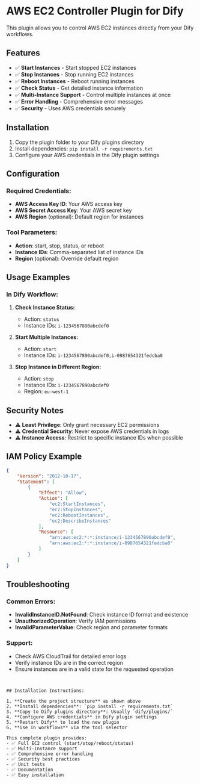 # AWS EC2 Controller Plugin for Dify

This plugin allows you to control AWS EC2 instances directly from your Dify workflows.

## Features

- ✅ **Start Instances** - Start stopped EC2 instances
- ✅ **Stop Instances** - Stop running EC2 instances  
- ✅ **Reboot Instances** - Reboot running instances
- ✅ **Check Status** - Get detailed instance information
- ✅ **Multi-Instance Support** - Control multiple instances at once
- ✅ **Error Handling** - Comprehensive error messages
- ✅ **Security** - Uses AWS credentials securely

## Installation

1. Copy the plugin folder to your Dify plugins directory
2. Install dependencies: `pip install -r requirements.txt`
3. Configure your AWS credentials in the Dify plugin settings

## Configuration

### Required Credentials:
- **AWS Access Key ID**: Your AWS access key
- **AWS Secret Access Key**: Your AWS secret key
- **AWS Region** (optional): Default region for instances

### Tool Parameters:
- **Action**: start, stop, status, or reboot
- **Instance IDs**: Comma-separated list of instance IDs
- **Region** (optional): Override default region

## Usage Examples

### In Dify Workflow:

1. **Check Instance Status:**
   - Action: `status`
   - Instance IDs: `i-1234567890abcdef0`

2. **Start Multiple Instances:**
   - Action: `start`
   - Instance IDs: `i-1234567890abcdef0,i-0987654321fedcba0`

3. **Stop Instance in Different Region:**
   - Action: `stop`
   - Instance IDs: `i-1234567890abcdef0`
   - Region: `eu-west-1`

## Security Notes

- ⚠️ **Least Privilege**: Only grant necessary EC2 permissions
- ⚠️ **Credential Security**: Never expose AWS credentials in logs
- ⚠️ **Instance Access**: Restrict to specific instance IDs when possible

## IAM Policy Example

```json
{
    "Version": "2012-10-17",
    "Statement": [
        {
            "Effect": "Allow",
            "Action": [
                "ec2:StartInstances",
                "ec2:StopInstances",
                "ec2:RebootInstances",
                "ec2:DescribeInstances"
            ],
            "Resource": [
                "arn:aws:ec2:*:*:instance/i-1234567890abcdef0",
                "arn:aws:ec2:*:*:instance/i-0987654321fedcba0"
            ]
        }
    ]
}
```

## Troubleshooting

### Common Errors:
- **InvalidInstanceID.NotFound**: Check instance ID format and existence
- **UnauthorizedOperation**: Verify IAM permissions
- **InvalidParameterValue**: Check region and parameter formats

### Support:
- Check AWS CloudTrail for detailed error logs
- Verify instance IDs are in the correct region
- Ensure instances are in a valid state for the requested operation
```


## Installation Instructions:

1. **Create the project structure** as shown above
2. **Install dependencies**: `pip install -r requirements.txt`
3. **Copy to Dify plugins directory**: Usually `dify/plugins/`
4. **Configure AWS credentials** in Dify plugin settings
5. **Restart Dify** to load the new plugin
6. **Use in workflows** via the tool selector

This complete plugin provides:
- ✅ Full EC2 control (start/stop/reboot/status)
- ✅ Multi-instance support
- ✅ Comprehensive error handling
- ✅ Security best practices
- ✅ Unit tests
- ✅ Documentation
- ✅ Easy installation
